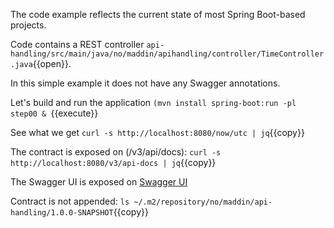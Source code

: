 The code example reflects the current state of most Spring Boot-based projects.

Code contains a REST controller 
`api-handling/src/main/java/no/maddin/apihandling/controller/TimeController.java`{{open}}. 

In this simple example it does not have any Swagger annotations.

Let's build and run the application
`(mvn install spring-boot:run -pl step00 & `{{execute}}

See what we get `curl -s http://localhost:8080/now/utc | jq`{{copy}}

The contract is exposed on (/v3/api/docs): `curl -s http://localhost:8080/v3/api-docs | jq`{{copy}}

The Swagger UI is exposed on [Swagger UI]({{TRAFFIC_HOST1_8080}}/swagger-ui.html)

Contract is not appended:
`ls ~/.m2/repository/no/maddin/api-handling/1.0.0-SNAPSHOT`{{copy}}